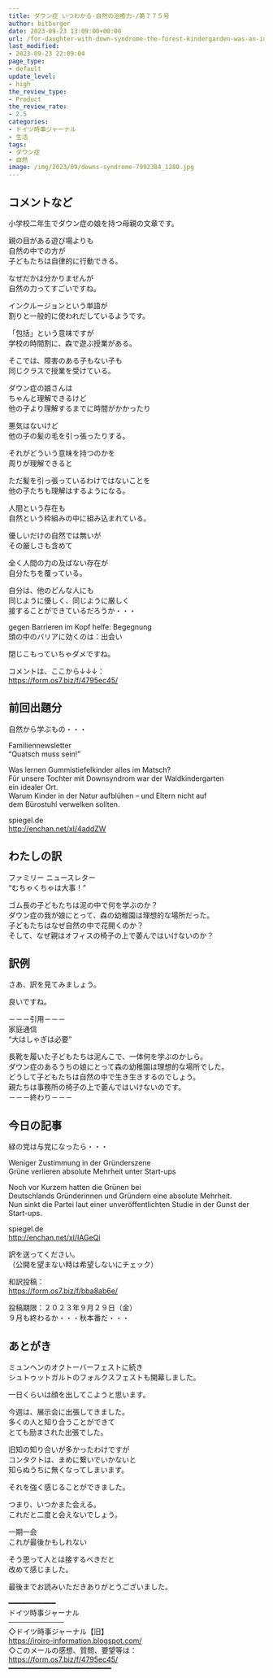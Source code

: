 ```yaml
---
title: ダウン症 いつわかる-自然の治癒力‐/第７７５号
author: bitburger
date: 2023-09-23 13:09:00+00:00
url: /for-daughter-with-down-syndrome-the-forest-kindergarden-was-an-ideal-place/
last_modified:
- 2023-09-23 22:09:04
page_type:
- default
update_level:
- high
the_review_type:
- Product
the_review_rate:
- 2.5
categories:
- ドイツ時事ジャーナル
- 生活
tags:
- ダウン症
- 自然
image: /img/2023/09/downs-syndrome-7992384_1280.jpg
---
```

## コメントなど
小学校二年生でダウン症の娘を持つ母親の文章です。

親の目がある遊び場よりも  
<span class="fz-22px"><span class="bold-red"><span class="marker-under">自然の中での方が<br />子どもたちは自律的に行動できる。</span></span></span>

なぜだかは分かりませんが  
自然の力ってすごいですね。

<span class="fz-22px"><span class="bold-red"><span class="marker-under">インクルージョン</span></span></span>という単語が  
割りと一般的に使われだしているようです。

「包括」という意味ですが  
学校の時間割に、森で遊ぶ授業がある。

そこでは、障害のある子もない子も  
同じクラスで授業を受けている。

ダウン症の娘さんは  
ちゃんと理解できるけど  
他の子より理解するまでに時間がかかったり

悪気はないけど  
他の子の髪の毛を引っ張ったりする。

それがどういう意味を持つのかを  
周りが理解できると

ただ髪を引っ張っているわけではないことを  
他の子たちも理解はするようになる。

人間という存在も  
自然という枠組みの中に組み込まれている。

<span class="fz-22px"><span class="bold-red"><span class="marker-under">優しいだけの自然では無いが<br />その厳しさも含めて</span></span></span>

<span class="fz-22px"><span class="bold-red"><span class="marker-under">全く人間の力の及ばない存在が<br />自分たちを覆っている。</span></span></span>

自分は、他のどんな人にも  
同じように優しく、同じように厳しく  
接することができているだろうか・・・

gegen Barrieren im Kopf helfe: Begegnung  
頭の中のバリアに効くのは：出会い

閉じこもっていちゃダメですね。

コメントは、ここから↓↓↓：  
<https://form.os7.biz/f/4795ec45/>

## 前回出題分
自然から学ぶもの・・・

Familiennewsletter  
&#8220;Quatsch muss sein!&#8221;

Was lernen Gummistiefelkinder alles im Matsch?  
Für unsere Tochter mit Downsyndrom war der Waldkindergarten  
ein idealer Ort.  
Warum Kinder in der Natur aufblühen &#8211; und Eltern nicht auf  
dem Bürostuhl verwelken sollten.

spiegel.de  
<http://enchan.net/xl/4addZW>

## わたしの訳
ファミリー ニュースレター  
&#8220;むちゃくちゃは大事！&#8221;

ゴム長の子どもたちは泥の中で何を学ぶのか？  
ダウン症の我が娘にとって、森の幼稚園は理想的な場所だった。  
子どもたちはなぜ自然の中で花開くのか？  
そして、なぜ親はオフィスの椅子の上で萎んではいけないのか？

## 訳例
さあ、訳を見てみましょう。

良いですね。

－－－引用－－－  
家庭通信  
“大はしゃぎは必要”

長靴を履いた子どもたちは泥んこで、一体何を学ぶのかしら。  
ダウン症のあるうちの娘にとって森の幼稚園は理想的な場所でした。  
どうして子どもたちは自然の中で生き生きするのでしょう。  
親たちは事務所の椅子の上で萎んではいけないのです。  
－－－終わり－－－

## 今日の記事
緑の党は与党になったら・・・

Weniger Zustimmung in der Gründerszene  
Grüne verlieren absolute Mehrheit unter Start-ups

Noch vor Kurzem hatten die Grünen bei  
Deutschlands Gründerinnen und Gründern eine absolute Mehrheit.  
Nun sinkt die Partei laut einer unveröffentlichten Studie in der Gunst der Start-ups.

spiegel.de  
<http://enchan.net/xl/IAGeQi>

訳を送ってください。  
（公開を望まない時は希望しないにチェック）

和訳投稿：  
<https://form.os7.biz/f/bba8ab6e/>

投稿期限：２０２３年９月２９日（金）  
９月も終わるか・・・秋本番だ・・・

## あとがき
ミュンヘンのオクトーバーフェストに続き  
シュトゥットガルトの<span class="fz-20px"><span class="bold-red">フォルクスフェストも開幕</span></span>しました。

一日くらいは顔を出してこようと思います。

今週は、展示会に出張してきました。  
多くの人と知り合うことができて  
とても励まされた出張でした。

旧知の知り合いが多かったわけですが  
コンタクトは、まめに繋いでいかないと  
知らぬうちに無くなってしまいます。

それを強く感じることができました。

つまり、いつかまた会える。  
これだと二度と会えないでしょう。

<span class="fz-22px"><span class="bold-red"><span class="marker-under">一期一会<br />これが最後かもしれない</span></span></span>

そう思って人とは接するべきだと  
改めて感じました。

最後までお読みいただきありがとうございました。

━━━━━━━━━━━  
ドイツ時事ジャーナル  
───────────  
◇ドイツ時事ジャーナル【旧】  
<https://iroiro-information.blogspot.com/>  
◇このメールの感想、質問、要望等は：  
<https://form.os7.biz/f/4795ec45/>  
━━━━━━━━━━━━━━━━━━━━━━━━